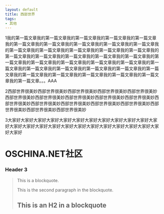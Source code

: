 ```yaml
---
layout: default
title: 西部世界
tags:
- 其他
---
```

1我的第一篇文章我的第一篇文章我的第一篇文章我的第一篇文章我的第一篇文章我的第一篇文章我的第一篇文章我的第一篇文章我的第一篇文章我的第一篇文章我的第一篇文章我的第一篇文章我的第一篇文章我的第一篇文章我的第一篇文章我的第一篇文章我的第一篇文章我的第一篇文章我的第一篇文章我的第一篇文章我的第一篇文章我的第一篇文章我的第一篇文章我的第一篇文章我的第一篇文章我的第一篇文章我的第一篇文章我的第一篇文章我的第一篇文章我的第一篇文章我的第一篇文章我的第一篇文章我的第一篇文章我的第一篇文章我的第一篇文章我的第一篇文章我的第一篇文章。。。AAA

2西部世界很美妙西部世界很美妙西部世界很美妙西部世界很美妙西部世界很美妙西部世界很美妙西部世界很美妙西部世界很美妙西部世界很美妙西部世界很美妙西部世界很美妙西部世界很美妙西部世界很美妙西部世界很美妙西部世界很美妙西部世界很美妙西部世界很美妙西部世界很美妙

3大家好大家好大家好大家好大家好大家好大家好大家好大家好大家好大家好大家好大家好大家好大家好大家好大家好大家好大家好大家好大家好大家好大家好大家好大家好

# OSCHINA.NET社区

### Header 3

> This is a blockquote.
> 
> This is the second paragraph in the blockquote.
>
> ## This is an H2 in a blockquote